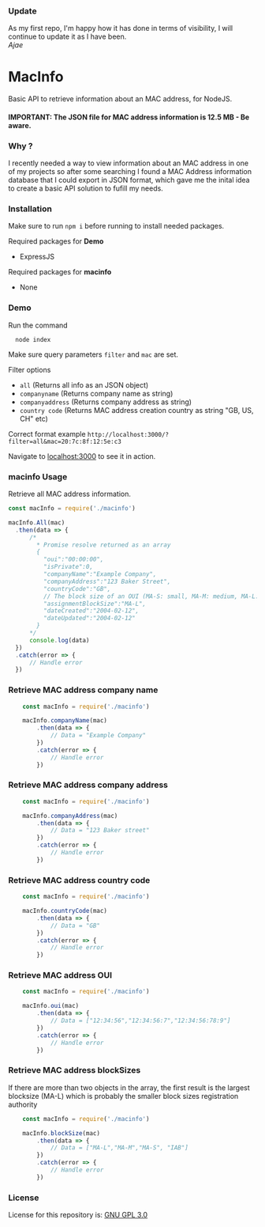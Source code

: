 ### Update
As my first repo, I'm happy how it has done in terms of visibility, I will continue to update it as I have been.
<br />
*Ajae*

# MacInfo
Basic API to retrieve information about an MAC address, for NodeJS.

#### IMPORTANT: The JSON file for MAC address information is 12.5 MB - Be aware.

### Why ?
I recently needed a way to view information about an MAC address in one of my projects so after some searching I found a MAC Address information database that I could export  in JSON format, which gave me the inital idea to create a basic API solution to fufill my needs.

### Installation
Make sure to run ```npm i``` before running to install needed packages.

Required packages for **Demo**
- ExpressJS

Required packages for **macinfo**
- None

### Demo
Run the command
```
  node index
```
Make sure query parameters ```filter``` and ```mac``` are set.

Filter options
- ``all`` (Returns all info as an JSON object)
- ```companyname``` (Returns company name as string)
- ```companyaddress``` (Returns company address as string)
- ```country code``` (Returns MAC address creation country as string "GB, US, CH" etc)

Correct format example
```http://localhost:3000/?filter=all&mac=20:7c:8f:12:5e:c3```

Navigate to [localhost:3000](http://localhost:3000/?filter=all&mac=20:7c:8f:12:5e:c3) to see it in action.

### macinfo Usage
Retrieve all MAC address information.

```js
const macInfo = require('./macinfo')

macInfo.All(mac)
  .then(data => {
      /*
        * Promise resolve returned as an array
        {
          "oui":"00:00:00",
          "isPrivate":0,
          "companyName":"Example Company",
          "companyAddress":"123 Baker Street",
          "countryCode":"GB",
          // The block size of an OUI (MA-S: small, MA-M: medium, MA-L: Large)
          "assignmentBlockSize":"MA-L",
          "dateCreated":"2004-02-12",
          "dateUpdated":"2004-02-12"
        }
      */
      console.log(data)
  })
  .catch(error => {
      // Handle error
  })
```

### Retrieve MAC address company name
```js
    const macInfo = require('./macinfo')

    macInfo.companyName(mac)
        .then(data => {
            // Data = "Example Company"
        })
        .catch(error => {
            // Handle error
        })
```


### Retrieve MAC address company address
```js
    const macInfo = require('./macinfo')

    macInfo.companyAddress(mac)
        .then(data => {
            // Data = "123 Baker street"
        })
        .catch(error => {
            // Handle error
        })
```

### Retrieve MAC address country code
```js
    const macInfo = require('./macinfo')

    macInfo.countryCode(mac)
        .then(data => {
            // Data = "GB"
        })
        .catch(error => {
            // Handle error
        })
```

### Retrieve MAC address OUI
```js
    const macInfo = require('./macinfo')

    macInfo.oui(mac)
        .then(data => {
            // Data = ["12:34:56","12:34:56:7","12:34:56:78:9"]
        })
        .catch(error => {
            // Handle error
        })
```

### Retrieve MAC address blockSizes
If there are more than two objects in the array, the first result is the largest blocksize (MA-L) 
which is probably the smaller block sizes registration authority
```js
    const macInfo = require('./macinfo')

    macInfo.blockSize(mac)
        .then(data => {
            // Data = ["MA-L","MA-M","MA-S", "IAB"]
        })
        .catch(error => {
            // Handle error
        })
```


### License
License for this repository is: [GNU GPL 3.0](https://www.gnu.org/licenses/gpl-3.0.en.html)

